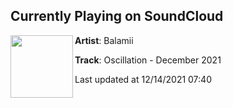 ## Currently Playing on SoundCloud

[<img align="left" width="100" src="https://i1.sndcdn.com/artworks-MrolMih1iH6f2hm5-gcavbA-t500x500.jpg">](https://soundcloud.com/balamii/oscillation-december-2021)

**Artist**: Balamii 

**Track**: Oscillation - December 2021

Last updated at 12/14/2021 07:40
